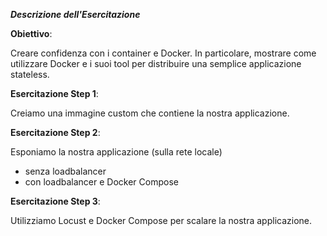 ***Descrizione dell'Esercitazione***

**Obiettivo**:

Creare confidenza con i container e Docker. In particolare, mostrare come utilizzare Docker e i suoi tool per distribuire una semplice applicazione stateless. 


**Esercitazione Step 1**:

Creiamo una immagine custom che contiene la nostra applicazione. 

**Esercitazione Step 2**:

Esponiamo la nostra applicazione (sulla rete locale)
- senza loadbalancer
- con loadbalancer e Docker Compose

**Esercitazione Step 3**:

Utilizziamo Locust e Docker Compose per scalare la nostra applicazione.

